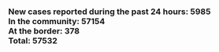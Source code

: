 ### New cases reported during the past 24 hours: 5985<br/>In the community: 57154<br/>At the border: 378<br/>Total: 57532